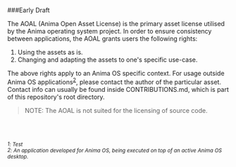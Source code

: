 ###Early Draft

The AOAL (Anima Open Asset License) is the primary asset license utilised by the Anima operating system project.
In order to ensure consistency between applications, the AOAL grants users the following rights:

1. Using the assets as is.
2. Changing and adapting the assets to one's specific use-case.

The above rights apply to an Anima OS specific context. For usage outside Anima OS applications<sup>[2](#footnote2)</sup>, please
contact the author of the particular asset. Contact info can usually be found inside CONTRIBUTIONS.md, which is part of this
repository's root directory.

> NOTE: The AOAL is not suited for the licensing of source code.

<br/>
<br/>

<a name="footnote1"><sup>*1*</sup></a><sup>*: Test*</sup><br>
<a name="footnote2"><sup>*2*</a><sup>*: An application developed for Anima OS, being executed on 
top of an active Anima OS desktop.*</sup>
